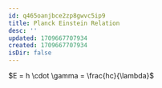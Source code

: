 ```yaml
---
id: q465oanjbce2zp8gwvc5ip9
title: Planck Einstein Relation
desc: ''
updated: 1709667707934
created: 1709667707934
isDir: false
---
```

$E = h \cdot \gamma = \frac{hc}{\lambda}$
